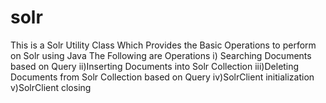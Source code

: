 # solr 
This is a Solr Utility Class Which Provides the Basic Operations to perform on Solr using Java 
 The Following are Operations
    i) Searching Documents based on Query
    ii)Inserting Documents into Solr Collection
    iii)Deleting Documents from Solr Collection based on Query
    iv)SolrClient initialization
    v)SolrClient closing
